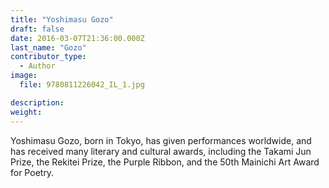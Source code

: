 ```yaml
---
title: "Yoshimasu Gozo"
draft: false
date: 2016-03-07T21:36:00.000Z
last_name: "Gozo"
contributor_type:
  - Author
image:
  file: 9780811226042_IL_1.jpg

description:
weight:
---
```


Yoshimasu Gozo, born in Tokyo, has given performances worldwide, and has received many literary and cultural awards, including the Takami Jun Prize, the Rekitei Prize, the Purple Ribbon, and the 50th Mainichi Art Award for Poetry.

